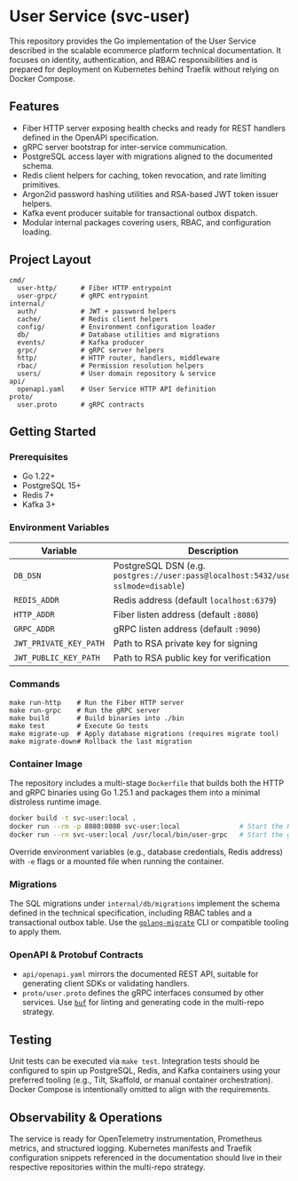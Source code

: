 # User Service (svc-user)

This repository provides the Go implementation of the User Service described in the scalable ecommerce platform technical documentation. It focuses on identity, authentication, and RBAC responsibilities and is prepared for deployment on Kubernetes behind Traefik without relying on Docker Compose.

## Features

- Fiber HTTP server exposing health checks and ready for REST handlers defined in the OpenAPI specification.
- gRPC server bootstrap for inter-service communication.
- PostgreSQL access layer with migrations aligned to the documented schema.
- Redis client helpers for caching, token revocation, and rate limiting primitives.
- Argon2id password hashing utilities and RSA-based JWT token issuer helpers.
- Kafka event producer suitable for transactional outbox dispatch.
- Modular internal packages covering users, RBAC, and configuration loading.

## Project Layout

```
cmd/
  user-http/      # Fiber HTTP entrypoint
  user-grpc/      # gRPC entrypoint
internal/
  auth/           # JWT + password helpers
  cache/          # Redis client helpers
  config/         # Environment configuration loader
  db/             # Database utilities and migrations
  events/         # Kafka producer
  grpc/           # gRPC server helpers
  http/           # HTTP router, handlers, middleware
  rbac/           # Permission resolution helpers
  users/          # User domain repository & service
api/
  openapi.yaml    # User Service HTTP API definition
proto/
  user.proto      # gRPC contracts
```

## Getting Started

### Prerequisites

- Go 1.22+
- PostgreSQL 15+
- Redis 7+
- Kafka 3+

### Environment Variables

| Variable | Description |
| --- | --- |
| `DB_DSN` | PostgreSQL DSN (e.g. `postgres://user:pass@localhost:5432/usersvc?sslmode=disable`) |
| `REDIS_ADDR` | Redis address (default `localhost:6379`) |
| `HTTP_ADDR` | Fiber listen address (default `:8080`) |
| `GRPC_ADDR` | gRPC listen address (default `:9090`) |
| `JWT_PRIVATE_KEY_PATH` | Path to RSA private key for signing |
| `JWT_PUBLIC_KEY_PATH` | Path to RSA public key for verification |

### Commands

```
make run-http    # Run the Fiber HTTP server
make run-grpc    # Run the gRPC server
make build       # Build binaries into ./bin
make test        # Execute Go tests
make migrate-up  # Apply database migrations (requires migrate tool)
make migrate-down# Rollback the last migration
```

### Container Image

The repository includes a multi-stage `Dockerfile` that builds both the HTTP and gRPC binaries using Go 1.25.1 and packages them
into a minimal distroless runtime image.

```bash
docker build -t svc-user:local .
docker run --rm -p 8080:8080 svc-user:local               # Start the HTTP server
docker run --rm svc-user:local /usr/local/bin/user-grpc   # Start the gRPC server
```

Override environment variables (e.g., database credentials, Redis address) with `-e` flags or a mounted file when running the
container.

### Migrations

The SQL migrations under `internal/db/migrations` implement the schema defined in the technical specification, including RBAC tables and a transactional outbox table. Use the [`golang-migrate`](https://github.com/golang-migrate/migrate) CLI or compatible tooling to apply them.

### OpenAPI & Protobuf Contracts

- `api/openapi.yaml` mirrors the documented REST API, suitable for generating client SDKs or validating handlers.
- `proto/user.proto` defines the gRPC interfaces consumed by other services. Use [`buf`](https://buf.build) for linting and generating code in the multi-repo strategy.

## Testing

Unit tests can be executed via `make test`. Integration tests should be configured to spin up PostgreSQL, Redis, and Kafka containers using your preferred tooling (e.g., Tilt, Skaffold, or manual container orchestration). Docker Compose is intentionally omitted to align with the requirements.

## Observability & Operations

The service is ready for OpenTelemetry instrumentation, Prometheus metrics, and structured logging. Kubernetes manifests and Traefik configuration snippets referenced in the documentation should live in their respective repositories within the multi-repo strategy.

